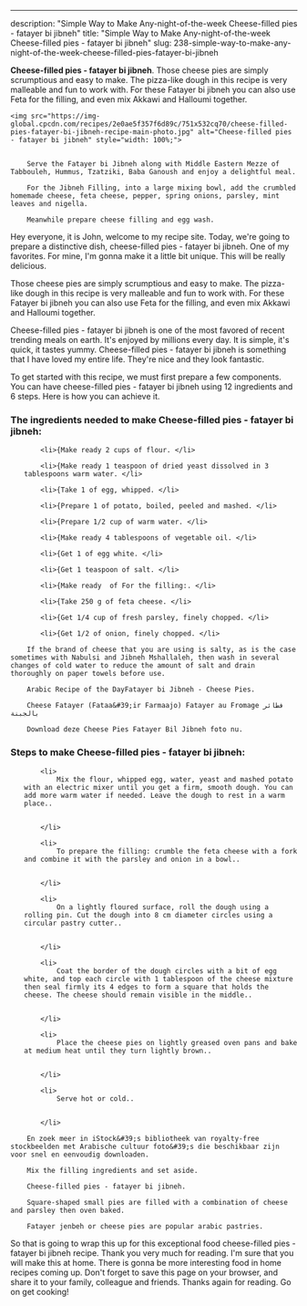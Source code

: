 ---
description: "Simple Way to Make Any-night-of-the-week Cheese-filled pies - fatayer bi jibneh"
title: "Simple Way to Make Any-night-of-the-week Cheese-filled pies - fatayer bi jibneh"
slug: 238-simple-way-to-make-any-night-of-the-week-cheese-filled-pies-fatayer-bi-jibneh

<p>
	<strong>Cheese-filled pies - fatayer bi jibneh</strong>. 
	Those cheese pies are simply scrumptious and easy to make. The pizza-like dough in this recipe is very malleable and fun to work with. For these Fatayer bi jibneh you can also use Feta for the filling, and even mix Akkawi and Halloumi together.
</p>
<p>
	
	<img src="https://img-global.cpcdn.com/recipes/2e0ae5f357f6d89c/751x532cq70/cheese-filled-pies-fatayer-bi-jibneh-recipe-main-photo.jpg" alt="Cheese-filled pies - fatayer bi jibneh" style="width: 100%;">
	
	
		Serve the Fatayer bi Jibneh along with Middle Eastern Mezze of Tabbouleh, Hummus, Tzatziki, Baba Ganoush and enjoy a delightful meal.
	
		For the Jibneh Filling, into a large mixing bowl, add the crumbled homemade cheese, feta cheese, pepper, spring onions, parsley, mint leaves and nigella.
	
		Meanwhile prepare cheese filling and egg wash.
	
</p>
<p>
	Hey everyone, it is John, welcome to my recipe site. Today, we're going to prepare a distinctive dish, cheese-filled pies - fatayer bi jibneh. One of my favorites. For mine, I'm gonna make it a little bit unique. This will be really delicious.
</p>
	
<p>
	Those cheese pies are simply scrumptious and easy to make. The pizza-like dough in this recipe is very malleable and fun to work with. For these Fatayer bi jibneh you can also use Feta for the filling, and even mix Akkawi and Halloumi together.
</p>
<p>
	Cheese-filled pies - fatayer bi jibneh is one of the most favored of recent trending meals on earth. It's enjoyed by millions every day. It is simple, it's quick, it tastes yummy. Cheese-filled pies - fatayer bi jibneh is something that I have loved my entire life. They're nice and they look fantastic.
</p>

<p>
To get started with this recipe, we must first prepare a few components. You can have cheese-filled pies - fatayer bi jibneh using 12 ingredients and 6 steps. Here is how you can achieve it.
</p>

<h3>The ingredients needed to make Cheese-filled pies - fatayer bi jibneh:</h3>

<ol>
	
		<li>{Make ready 2 cups of flour. </li>
	
		<li>{Make ready 1 teaspoon of dried yeast dissolved in 3 tablespoons warm water. </li>
	
		<li>{Take 1 of egg, whipped. </li>
	
		<li>{Prepare 1 of potato, boiled, peeled and mashed. </li>
	
		<li>{Prepare 1/2 cup of warm water. </li>
	
		<li>{Make ready 4 tablespoons of vegetable oil. </li>
	
		<li>{Get 1 of egg white. </li>
	
		<li>{Get 1 teaspoon of salt. </li>
	
		<li>{Make ready  of For the filling:. </li>
	
		<li>{Take 250 g of feta cheese. </li>
	
		<li>{Get 1/4 cup of fresh parsley, finely chopped. </li>
	
		<li>{Get 1/2 of onion, finely chopped. </li>
	
</ol>
<p>
	
		If the brand of cheese that you are using is salty, as is the case sometimes with Nabulsi and Jibneh Mshallaleh, then wash in several changes of cold water to reduce the amount of salt and drain thoroughly on paper towels before use.
	
		Arabic Recipe of the DayFatayer bi Jibneh - Cheese Pies.
	
		Cheese Fatayer (Fataa&#39;ir Farmaajo) Fatayer au Fromage فطائر بالجبنة
	
		Download deze Cheese Pies Fatayer Bil Jibneh foto nu.
	
</p>

<h3>Steps to make Cheese-filled pies - fatayer bi jibneh:</h3>

<ol>
	
		<li>
			Mix the flour, whipped egg, water, yeast and mashed potato with an electric mixer until you get a firm, smooth dough. You can add more warm water if needed. Leave the dough to rest in a warm place..
			
			
		</li>
	
		<li>
			To prepare the filling: crumble the feta cheese with a fork and combine it with the parsley and onion in a bowl..
			
			
		</li>
	
		<li>
			On a lightly floured surface, roll the dough using a rolling pin. Cut the dough into 8 cm diameter circles using a circular pastry cutter..
			
			
		</li>
	
		<li>
			Coat the border of the dough circles with a bit of egg white, and top each circle with 1 tablespoon of the cheese mixture then seal firmly its 4 edges to form a square that holds the cheese. The cheese should remain visible in the middle..
			
			
		</li>
	
		<li>
			Place the cheese pies on lightly greased oven pans and bake at medium heat until they turn lightly brown..
			
			
		</li>
	
		<li>
			Serve hot or cold..
			
			
		</li>
	
</ol>

<p>
	
		En zoek meer in iStock&#39;s bibliotheek van royalty-free stockbeelden met Arabische cultuur foto&#39;s die beschikbaar zijn voor snel en eenvoudig downloaden.
	
		Mix the filling ingredients and set aside.
	
		Cheese-filled pies - fatayer bi jibneh.
	
		Square-shaped small pies are filled with a combination of cheese and parsley then oven baked.
	
		Fatayer jenbeh or cheese pies are popular arabic pastries.
	
</p>

<p>
	So that is going to wrap this up for this exceptional food cheese-filled pies - fatayer bi jibneh recipe. Thank you very much for reading. I'm sure that you will make this at home. There is gonna be more interesting food in home recipes coming up. Don't forget to save this page on your browser, and share it to your family, colleague and friends. Thanks again for reading. Go on get cooking!
</p>
